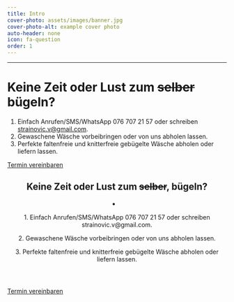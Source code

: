 ```yaml
---
title: Intro
cover-photo: assets/images/banner.jpg
cover-photo-alt: example cover photo
auto-header: none
icon: fa-question
order: 1
---
```


---
# Keine Zeit oder Lust zum <s>selber</s> bügeln?
1. Einfach Anrufen/SMS/WhatsApp 076 707 21 57 oder schreiben strainovic.v@gmail.com.
2. Gewaschene Wäsche vorbeibringen oder von uns abholen lassen.
3. Perfekte faltenfreie und knitterfreie gebügelte Wäsche abholen oder liefern lassen.

<footer>
  <a href="#contact" class="button scrolly">Termin vereinbaren</a>
</footer>

<header>
  <h2 class="alt">Keine Zeit oder Lust zum <s>selber</s>, bügeln?</h2>
  <li>
    <p>1. Einfach Anrufen/SMS/WhatsApp 076 707 21 57 oder schreiben strainovic.v@gmail.com.</p>
    <p>2. Gewaschene Wäsche vorbeibringen oder von uns abholen lassen.</p>
    <p>3. Perfekte faltenfreie und knitterfreie gebügelte Wäsche abholen oder liefern lassen.</p>
  </li>
</header>

<footer>
  <a href="#contact" class="button scrolly">Termin vereinbaren</a>
</footer>
